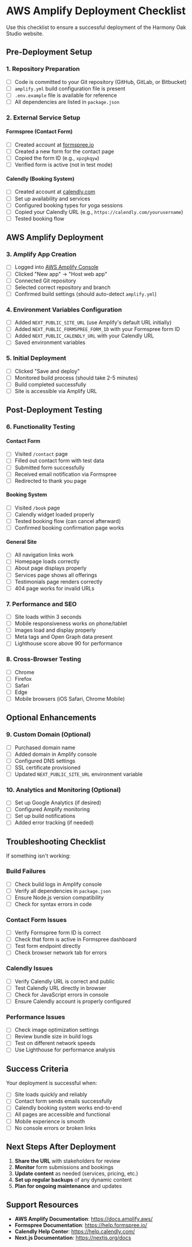 # AWS Amplify Deployment Checklist

Use this checklist to ensure a successful deployment of the Harmony Oak Studio website.

## Pre-Deployment Setup

### 1. Repository Preparation
- [ ] Code is committed to your Git repository (GitHub, GitLab, or Bitbucket)
- [ ] `amplify.yml` build configuration file is present
- [ ] `.env.example` file is available for reference
- [ ] All dependencies are listed in `package.json`

### 2. External Service Setup

#### Formspree (Contact Form)
- [ ] Created account at [formspree.io](https://formspree.io)
- [ ] Created a new form for the contact page
- [ ] Copied the form ID (e.g., `xpzgkqyw`)
- [ ] Verified form is active (not in test mode)

#### Calendly (Booking System)
- [ ] Created account at [calendly.com](https://calendly.com)
- [ ] Set up availability and services
- [ ] Configured booking types for yoga sessions
- [ ] Copied your Calendly URL (e.g., `https://calendly.com/yourusername`)
- [ ] Tested booking flow

## AWS Amplify Deployment

### 3. Amplify App Creation
- [ ] Logged into [AWS Amplify Console](https://console.aws.amazon.com/amplify/)
- [ ] Clicked "New app" → "Host web app"
- [ ] Connected Git repository
- [ ] Selected correct repository and branch
- [ ] Confirmed build settings (should auto-detect `amplify.yml`)

### 4. Environment Variables Configuration
- [ ] Added `NEXT_PUBLIC_SITE_URL` (use Amplify's default URL initially)
- [ ] Added `NEXT_PUBLIC_FORMSPREE_FORM_ID` with your Formspree form ID
- [ ] Added `NEXT_PUBLIC_CALENDLY_URL` with your Calendly URL
- [ ] Saved environment variables

### 5. Initial Deployment
- [ ] Clicked "Save and deploy"
- [ ] Monitored build process (should take 2-5 minutes)
- [ ] Build completed successfully
- [ ] Site is accessible via Amplify URL

## Post-Deployment Testing

### 6. Functionality Testing

#### Contact Form
- [ ] Visited `/contact` page
- [ ] Filled out contact form with test data
- [ ] Submitted form successfully
- [ ] Received email notification via Formspree
- [ ] Redirected to thank you page

#### Booking System
- [ ] Visited `/book` page
- [ ] Calendly widget loaded properly
- [ ] Tested booking flow (can cancel afterward)
- [ ] Confirmed booking confirmation page works

#### General Site
- [ ] All navigation links work
- [ ] Homepage loads correctly
- [ ] About page displays properly
- [ ] Services page shows all offerings
- [ ] Testimonials page renders correctly
- [ ] 404 page works for invalid URLs

### 7. Performance and SEO
- [ ] Site loads within 3 seconds
- [ ] Mobile responsiveness works on phone/tablet
- [ ] Images load and display properly
- [ ] Meta tags and Open Graph data present
- [ ] Lighthouse score above 90 for performance

### 8. Cross-Browser Testing
- [ ] Chrome
- [ ] Firefox
- [ ] Safari
- [ ] Edge
- [ ] Mobile browsers (iOS Safari, Chrome Mobile)

## Optional Enhancements

### 9. Custom Domain (Optional)
- [ ] Purchased domain name
- [ ] Added domain in Amplify console
- [ ] Configured DNS settings
- [ ] SSL certificate provisioned
- [ ] Updated `NEXT_PUBLIC_SITE_URL` environment variable

### 10. Analytics and Monitoring (Optional)
- [ ] Set up Google Analytics (if desired)
- [ ] Configured Amplify monitoring
- [ ] Set up build notifications
- [ ] Added error tracking (if needed)

## Troubleshooting Checklist

If something isn't working:

### Build Failures
- [ ] Check build logs in Amplify console
- [ ] Verify all dependencies in `package.json`
- [ ] Ensure Node.js version compatibility
- [ ] Check for syntax errors in code

### Contact Form Issues
- [ ] Verify Formspree form ID is correct
- [ ] Check that form is active in Formspree dashboard
- [ ] Test form endpoint directly
- [ ] Check browser network tab for errors

### Calendly Issues
- [ ] Verify Calendly URL is correct and public
- [ ] Test Calendly URL directly in browser
- [ ] Check for JavaScript errors in console
- [ ] Ensure Calendly account is properly configured

### Performance Issues
- [ ] Check image optimization settings
- [ ] Review bundle size in build logs
- [ ] Test on different network speeds
- [ ] Use Lighthouse for performance analysis

## Success Criteria

Your deployment is successful when:
- [ ] Site loads quickly and reliably
- [ ] Contact form sends emails successfully
- [ ] Calendly booking system works end-to-end
- [ ] All pages are accessible and functional
- [ ] Mobile experience is smooth
- [ ] No console errors or broken links

## Next Steps After Deployment

1. **Share the URL** with stakeholders for review
2. **Monitor** form submissions and bookings
3. **Update content** as needed (services, pricing, etc.)
4. **Set up regular backups** of any dynamic content
5. **Plan for ongoing maintenance** and updates

## Support Resources

- **AWS Amplify Documentation**: https://docs.amplify.aws/
- **Formspree Documentation**: https://help.formspree.io/
- **Calendly Help Center**: https://help.calendly.com/
- **Next.js Documentation**: https://nextjs.org/docs